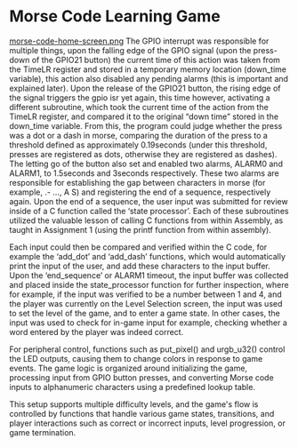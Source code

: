 # Morse Code Learning Game
[morse-code-home-screen.png](home-screen)
The GPIO interrupt was responsible for multiple things, upon the falling edge of the GPIO signal (upon the press-down of the GPIO21 button) the current time of this action was taken from the TimeLR register and stored in a temporary memory location (down_time variable), this action also disabled any pending alarms (this is important and explained later). Upon the release of the GPIO21 button, the rising edge of the signal triggers the gpio isr yet again, this time however, activating a different subroutine, which took the current time of the action from the TimeLR register, and compared it to the original “down time” stored in the down_time variable. From this, the program could judge whether the press was a dot or a dash in morse, comparing the duration of the press to a threshold defined as approximately 0.19seconds (under this threshold, presses are registered as dots, otherwise they are registered as dashes). The letting go of the button also set and enabled two alarms, ALARM0 and ALARM1, to 1.5seconds and 3seconds respectively. These two alarms are responsible for establishing the gap between characters in morse (for example, .- …, A S) and registering the end of a sequence, respectively again. Upon the end of a sequence, the user input was submitted for review inside of a C function called the ‘state processor’. Each of these subroutines utilized the valuable lesson of calling C functions from within Assembly, as taught in Assignment 1 (using the printf function from within assembly).  

Each input could then be compared and verified within the C code, for example the ‘add_dot’ and ‘add_dash’ functions, which would automatically print the input of the user, and add these characters to the input buffer. Upon the ‘end_sequence’ or ALARM1 timeout, the input buffer was collected and placed inside the state_processor function for further inspection, where for example, if the input was verified to be a number between 1 and 4, and the player was currently on the Level Selection screen, the input was used to set the level of the game, and to enter a game state. In other cases, the input was used to check for in-game input for example, checking whether a word entered by the player was indeed correct. 

For peripheral control, functions such as put_pixel() and urgb_u32() control the LED outputs, causing them to change colors in response to game events. The game logic is organized around initializing the game, processing input from GPIO button presses, and converting Morse code inputs to alphanumeric characters using a predefined lookup table. 

This setup supports multiple difficulty levels, and the game's flow is controlled by functions that handle various game states, transitions, and player interactions such as correct or incorrect inputs, level progression, or game termination. 